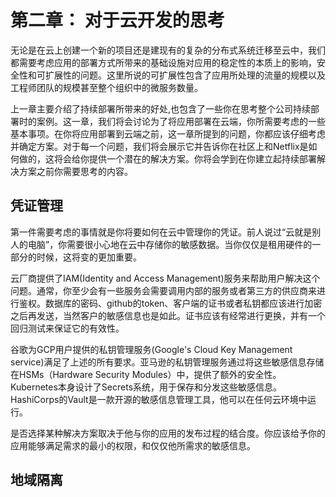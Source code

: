 # 第二章： 对于云开发的思考
 无论是在云上创建一个新的项目还是建现有的复杂的分布式系统迁移至云中，我们都需要考虑应用的部署方式所带来的基础设施对应用的稳定性的本质上的影响，安全性和可扩展性的问题。这里所说的可扩展性包含了应用所处理的流量的规模以及工程师团队的规模甚至整个组织中的微服务数量。

 上一章主要介绍了持续部署所带来的好处,也包含了一些你在思考整个公司持续部署时的案例。这一章，我们将会讨论为了将应用部署在云端，你所需要考虑的一些基本事项。在你将应用部署到云端之前，这一章所提到的问题，你都应该仔细考虑并确定方案。对于每一个问题，我们将会展示它并告诉你在社区上和Netflix是如何做的，这将会给你提供一个潜在的解决方案。你将会学到在你建立起持续部署解决方案之前你需要思考的内容。

 ## 凭证管理
 第一件需要考虑的事情就是你将要如何在云中管理你的凭证。前人说过“云就是别人的电脑”，你需要很小心地在云中存储你的敏感数据。当你仅仅是租用硬件的一部分的时候，这将变的更加重要。

 云厂商提供了IAM(Identity and Access Management)服务来帮助用户解决这个问题。通常，你至少会有一些服务会需要调用内部的服务或者第三方的供应商来进行鉴权。数据库的密码、github的token、客户端的证书或者私钥都应该进行加密之后再发送，当然客户的敏感信息也是如此。证书应该有经常进行更换，并有一个回归测试来保证它的有效性。

 谷歌为GCP用户提供的私钥管理服务(Google's Cloud Key Management service)满足了上述的所有要求。亚马逊的私钥管理服务通过将这些敏感信息存储在HSMs（Hardware Security Modules）中，提供了额外的安全性。Kubernetes本身设计了Secrets系统，用于保存和分发这些敏感信息。HashiCorps的Vault是一款开源的敏感信息管理工具，他可以在任何云环境中运行。

 是否选择某种解决方案取决于他与你的应用的发布过程的结合度。你应该给予你的应用能够满足需求的最小的权限，和仅仅他所需求的敏感信息。

 ## 地域隔离
